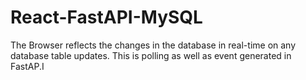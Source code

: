 # React-FastAPI-MySQL
The Browser reflects the changes in the database in real-time on any database table updates. This is polling as well as event generated in FastAP.I
